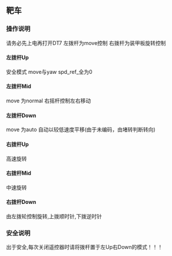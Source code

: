 <!--
 * @Author: Vamper 3230104810@zju.edu.cn
 * @Date: 2025-01-17 14:21:28
 * @LastEditors: Vamper 3230104810@zju.edu.cn
 * @LastEditTime: 2025-01-17 15:45:48
 * @FilePath: \XiaoKuBao\readme.md
 * @Description: 这是默认设置,请设置`customMade`, 打开koroFileHeader查看配置 进行设置: https://github.com/OBKoro1/koro1FileHeader/wiki/%E9%85%8D%E7%BD%AE
-->
## 靶车
### 操作说明
请务必先上电再打开DT7
左拨杆为move控制 右拨杆为装甲板旋转控制
#### 左拨杆Up
安全模式 move与yaw spd_ref_全为0
#### 左拨杆Mid
move 为normal 右摇杆控制左右移动 
#### 左拨杆Down
move 为auto 自动以较低速度平移(由于未编码，由堵转判断转向)
#### 右拨杆Up
高速旋转
#### 右拨杆Mid
中速旋转
#### 右拨杆Down
由左拨轮控制旋转,上拨顺时针,下拨逆时针

### 安全说明
出于安全,每次关闭遥控器时请将拨杆置于左Up右Down的模式！！！